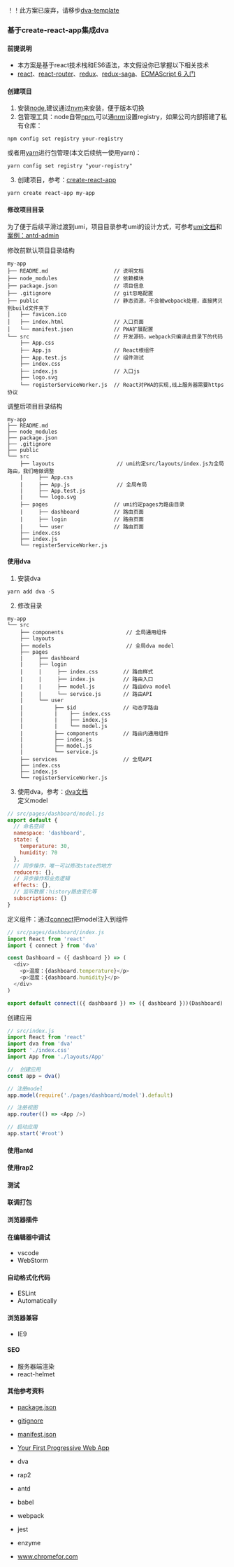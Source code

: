 ！！此方案已废弃，请移步[dva-template](https://github.com/tonyfree/dva-template)

### 基于create-react-app集成dva

#### 前提说明
+ 本方案是基于react技术栈和ES6语法，本文假设你已掌握以下相关技术
+ [react](https://reactjs.org/)、[react-router](https://reacttraining.com/react-router/web/guides/philosophy)、[redux](https://redux.js.org)、[redux-saga](https://redux-saga.js.org/)、[ECMAScript 6 入门](http://es6.ruanyifeng.com/)


#### 创建项目
1. 安装[node](https://nodejs.org/en/),建议通过[nvm](https://github.com/creationix/nvm)来安装，便于版本切换
2. 包管理工具：node自带[npm](https://www.npmjs.com/),可以通[nrm](https://github.com/Pana/nrm)设置registry，如果公司内部搭建了私有仓库：
``` 
npm config set registry your-registry
```
或者用[yarn](https://yarnpkg.com/zh-Hans/)进行包管理(本文后续统一使用yarn)：
```
yarn config set registry "your-registry"
```
3. 创建项目，参考：[create-react-app](https://github.com/facebook/create-react-app)
``` 
yarn create react-app my-app 
```

#### 修改项目目录
为了便于后续平滑过渡到umi，项目目录参考umi的设计方式，可参考[umi文档](https://umijs.org/guide/app-structure.html#%E7%9B%AE%E5%BD%95%E5%8F%8A%E7%BA%A6%E5%AE%9A)和[案例：antd-admin](https://github.com/zuiidea/antd-admin)  

修改前默认项目目录结构
``` 
my-app
├── README.md                     // 说明文档
├── node_modules                  // 依赖模块
├── package.json                  // 项目信息
├── .gitignore                    // git忽略配置
├── public                        // 静态资源，不会被webpack处理，直接拷贝到build文件夹下
│   ├── favicon.ico
│   ├── index.html                // 入口页面
│   └── manifest.json             // PWA扩展配置
└── src                           // 开发源码，webpack只编译此目录下的代码
    ├── App.css            
    ├── App.js                    // React根组件
    ├── App.test.js               // 组件测试
    ├── index.css
    ├── index.js                  // 入口js
    ├── logo.svg
    └── registerServiceWorker.js  // React对PWA的实现,线上服务器需要https协议
```
调整后项目目录结构
```
my-app
├── README.md                     
├── node_modules                  
├── package.json                  
├── .gitignore                    
├── public                                 
└── src                          
    ├── layouts                    // umi约定src/layouts/index.js为全局路由，我们略做调整
    |     ├── App.css                    
    |     ├── App.js               // 全局布局
    |     ├── App.test.js  
    |     └── logo.svg  
    ├── pages                     // umi约定pages为路由目录
    |     ├── dashboard           // 路由页面    
    |     ├── login               // 路由页面
    |     └── user                // 路由页面
    ├── index.css
    ├── index.js                  
    └── registerServiceWorker.js 
```

#### 使用dva 
1. 安装dva
```
yarn add dva -S
```
2. 修改目录
```
my-app                                
└── src                    
    ├── components                    // 全局通用组件      
    ├── layouts
    ├── models                        // 全局dva model
    ├── pages                    
    |     ├── dashboard              
    |     ├── login  
    |     |     ├── index.css        // 路由样式            
    |     |     ├── index.js         // 路由入口     
    |     |     ├── model.js         // 路由dva model
    |     |     └── service.js       // 路由API
    |     └── user   
    |          ├── $id               // 动态字路由
    |          |    ├── index.css    
    |          |    ├── index.js     
    |          |    └── model.js     
    |          ├── components        // 路由内通用组件    
    |          ├── index.js               
    |          ├── model.js  
    |          └── service.js  
    ├── services                     // 全局API
    ├── index.css
    ├── index.js                  
    └── registerServiceWorker.js 
```
3. 使用dva，参考：[dva文档](https://dvajs.com)  
定义model
```javascript
// src/pages/dashboard/model.js
export default {
  // 命名空间
  namespace: 'dashboard',
  state: {
    temperature: 30,
    humidity: 70
  },
  // 同步操作，唯一可以修改state的地方
  reducers: {},
  // 异步操作和业务逻辑
  effects: {},
  // 监听数据：history路由变化等
  subscriptions: {}
}
```

定义组件：通过[connect](https://github.com/reduxjs/react-redux/blob/master/docs/api.md#connectmapstatetoprops-mapdispatchtoprops-mergeprops-options)把model注入到组件
```javascript
// src/pages/dashboard/index.js
import React from 'react'
import { connect } from 'dva'

const Dashboard = ({ dashboard }) => (
  <div>
    <p>温度：{dashboard.temperature}</p>
    <p>湿度：{dashboard.humidity}</p>
  </div>
)

export default connect(({ dashboard }) => ({ dashboard }))(Dashboard)
```
创建应用
``` javascript
// src/index.js
import React from 'react'
import dva from 'dva'
import './index.css'
import App from './layouts/App'

//  创建应用
const app = dva()

// 注册model
app.model(require('./pages/dashboard/model').default)

// 注册视图
app.router(() => <App />)

// 启动应用
app.start('#root')
```

#### 使用antd


#### 使用rap2

#### 测试

#### 联调打包

#### 浏览器插件

#### 在编辑器中调试
+ vscode
+ WebStorm

#### 自动格式化代码
+ ESLint
+ Automatically

#### 浏览器兼容
+ IE9

#### SEO
+ 服务器端渲染
+ react-helmet

#### 其他参考资料
+ [package.json](https://docs.npmjs.com/files/package.json)
+ [gitignore](https://git-scm.com/docs/gitignore)
+ [manifest.json](https://developer.mozilla.org/zh-CN/docs/Web/Manifest)
+ [Your First Progressive Web App](https://codelabs.developers.google.com/codelabs/your-first-pwapp/#0)

+ dva
+ rap2
+ antd
+ babel
+ webpack
+ jest
+ enzyme
+ www.chromefor.com
